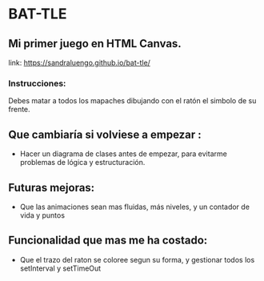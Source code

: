 # BAT-TLE
## Mi primer juego en HTML Canvas.

link: https://sandraluengo.github.io/bat-tle/

### Instrucciones:

Debes matar a todos los mapaches dibujando con el ratón el simbolo de su frente.

## Que cambiaría si volviese a empezar :

- Hacer un diagrama de clases antes de empezar, para evitarme problemas de lógica y estructuración.

## Futuras mejoras:

- Que las animaciones sean mas fluidas, más niveles, y un contador de vida y puntos

##  Funcionalidad que mas me ha costado:

- Que el trazo del raton se coloree segun su forma, y gestionar todos los setInterval y setTimeOut
